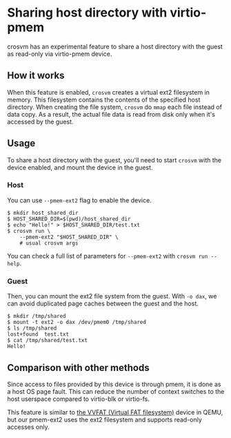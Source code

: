 # Sharing host directory with virtio-pmem

crosvm has an experimental feature to share a host directory with the guest as read-only via
virtio-pmem device.

## How it works

When this feature is enabled, `crosvm` creates a virtual ext2 filesystem in memory. This filesystem
contains the contents of the specified host directory. When creating the file system, `crosvm` do
`mmap` each file instead of data copy. As a result, the actual file data is read from disk only when
it's accessed by the guest.

## Usage

To share a host directory with the guest, you'll need to start `crosvm` with the device enabled, and
mount the device in the guest.

### Host

You can use `--pmem-ext2` flag to enable the device.

```console
$ mkdir host_shared_dir
$ HOST_SHARED_DIR=$(pwd)/host_shared_dir
$ echo "Hello!" > $HOST_SHARED_DIR/test.txt
$ crosvm run \
    --pmem-ext2 "$HOST_SHARED_DIR" \
    # usual crosvm args
```

You can check a full list of parameters for `--pmem-ext2` with `crosvm run --help`.

### Guest

Then, you can mount the ext2 file system from the guest. With `-o dax`, we can avoid duplicated page
caches between the guest and the host.

```console
$ mkdir /tmp/shared
$ mount -t ext2 -o dax /dev/pmem0 /tmp/shared
$ ls /tmp/shared
lost+found  test.txt
$ cat /tmp/shared/test.txt
Hello!
```

## Comparison with other methods

Since access to files provided by this device is through pmem, it is done as a host OS page fault.
This can reduce the number of context switches to the host userspace compared to virtio-blk or
virtio-fs.

This feature is similar to
[the VVFAT (Virtual FAT filesystem)](https://github.com/qemu/qemu/blob/master/block/vvfat.c) device
in QEMU, but our pmem-ext2 uses the ext2 filesystem and supports read-only accesses only.

